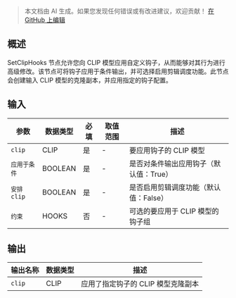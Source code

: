 > 本文档由 AI 生成。如果您发现任何错误或有改进建议，欢迎贡献！ [在 GitHub 上编辑](https://github.com/Comfy-Org/embedded-docs/blob/main/comfyui_embedded_docs/docs/SetClipHooks/zh.md)

## 概述

SetClipHooks 节点允许您向 CLIP 模型应用自定义钩子，从而能够对其行为进行高级修改。该节点可将钩子应用于条件输出，并可选择启用剪辑调度功能。此节点会创建输入 CLIP 模型的克隆副本，并应用指定的钩子配置。

## 输入

| 参数 | 数据类型 | 必填 | 取值范围 | 描述 |
|-----------|-----------|----------|-------|-------------|
| `clip` | CLIP | 是 | - | 要应用钩子的 CLIP 模型 |
| `应用于条件` | BOOLEAN | 是 | - | 是否对条件输出应用钩子（默认值：True） |
| `安排clip` | BOOLEAN | 是 | - | 是否启用剪辑调度功能（默认值：False） |
| `约束` | HOOKS | 否 | - | 可选的要应用于 CLIP 模型的钩子组 |

## 输出

| 输出名称 | 数据类型 | 描述 |
|-------------|-----------|-------------|
| `clip` | CLIP | 应用了指定钩子的 CLIP 模型克隆副本 |
